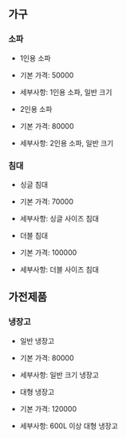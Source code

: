 ## 가구
### 소파
- 1인용 소파
- 기본 가격: 50000
- 세부사항: 1인용 소파, 일반 크기

- 2인용 소파
- 기본 가격: 80000
- 세부사항: 2인용 소파, 일반 크기

### 침대
- 싱글 침대
- 기본 가격: 70000
- 세부사항: 싱글 사이즈 침대

- 더블 침대
- 기본 가격: 100000
- 세부사항: 더블 사이즈 침대

## 가전제품
### 냉장고
- 일반 냉장고
- 기본 가격: 80000
- 세부사항: 일반 크기 냉장고

- 대형 냉장고
- 기본 가격: 120000
- 세부사항: 600L 이상 대형 냉장고
